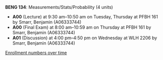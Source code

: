 **BENG 134**: Measurements/Stats/Probability (4 units)

- **A00** (Lecture) at 9:30 am–10:50 am on Tuesday, Thursday at PFBH 161 by Smarr, Benjamin (A06333744)
- **A00** (Final Exam) at 8:00 am–10:59 am on Thursday at PFBH 161 by Smarr, Benjamin (A06333744)
- **A01** (Discussion) at 4:00 pm–4:50 pm on Wednesday at WLH 2206 by Smarr, Benjamin (A06333744)

[Enrollment numbers over time](./BENG134.tsv)
